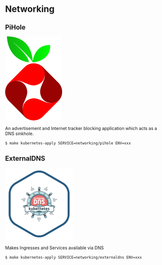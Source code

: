 # Networking

## PiHole

![PiHole](pihole.png)

An advertisement and Internet tracker blocking application which acts as a DNS sinkhole.

```bash
$ make kubernetes-apply SERVICE=networking/pihole ENV=xxx
```


## ExternalDNS

![ExternalDNS](externaldns.png)

Makes Ingresses and Services available via DNS

```bash
$ make kubernetes-apply SERVICE=networking/externaldns ENV=xxx
```
